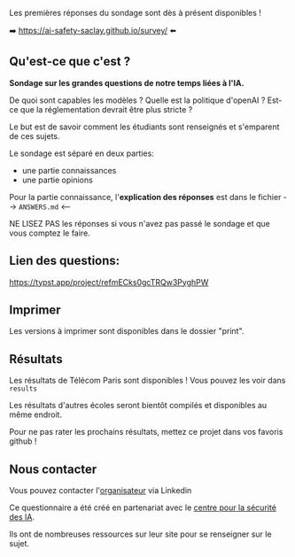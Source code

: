 Les premières réponses du sondage sont dès à présent disponibles !

➡️  <https://ai-safety-saclay.github.io/survey/> ⬅️

## Qu'est-ce que c'est ?

**Sondage sur les grandes questions de notre temps liées à l'IA.**

De quoi sont capables les modèles ? Quelle est la politique d'openAI ? Est-ce que la réglementation devrait être plus stricte ?

Le but est de savoir comment les étudiants sont renseignés et s'emparent de ces sujets.

Le sondage est séparé en deux parties:
- une partie connaissances
- une partie opinions

Pour la partie connaissance, l'**explication des réponses** est dans le fichier 
--> `ANSWERS.md` <--

NE LISEZ PAS les réponses si vous n'avez pas passé le sondage et que vous comptez le faire.

## Lien des questions:

https://typst.app/project/refmECks0gcTRQw3PyghPW

## Imprimer

Les versions à imprimer sont disponibles dans le dossier "print".

## Résultats

Les résultats de Télécom Paris sont disponibles !
Vous pouvez les voir dans `results`

Les résultats d'autres écoles seront bientôt compilés et disponibles au même endroit.

Pour ne pas rater les prochains résultats, mettez ce projet dans vos favoris github !


## Nous contacter

Vous pouvez contacter l'[organisateur](https://www.linkedin.com/in/antonin-peronnet-a5496a242/) via Linkedin

Ce questionnaire a été créé en partenariat avec le [centre pour la sécurité des IA](https://www.securite-ia.fr/).

Ils ont de nombreuses ressources sur leur site pour se renseigner sur le sujet.
